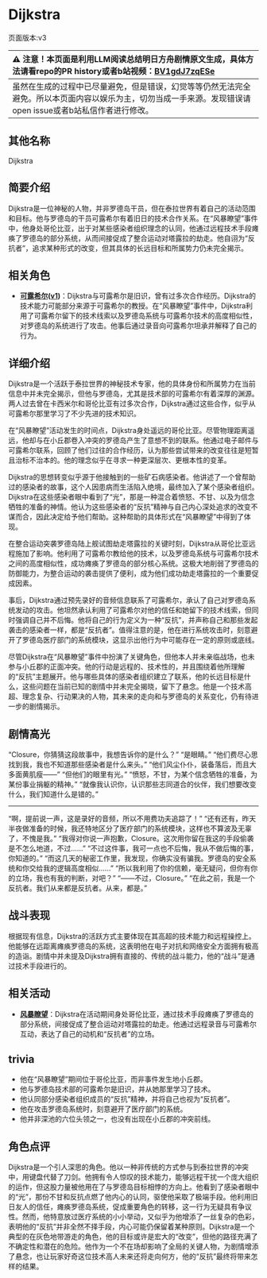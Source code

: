 # Dijkstra
页面版本:v3
 

| :warning: 注意！本页面是利用LLM阅读总结明日方舟剧情原文生成，具体方法请看repo的PR history或者b站视频：[BV1gdJ7zqESe](https://www.bilibili.com/video/BV1gdJ7zqESe/)         |
|:----------------------------|
| 虽然在生成的过程中已尽量避免，但是错误，幻觉等等仍然无法完全避免。所以本页面内容以娱乐为主，切勿当成一手来源。发现错误请open issue或者b站私信作者进行修改。|



## 其他名称
Dijkstra
## 简要介绍
Dijkstra是一位神秘的人物，并非罗德岛干员，但在泰拉世界有着自己的活动范围和目标。他与罗德岛的干员可露希尔有着旧日的技术合作关系。在“风暴瞭望”事件中，他身处哥伦比亚，出于对某些感染者组织理念的认同，他通过远程技术手段瘫痪了罗德岛的部分系统，从而间接促成了整合运动对塔露拉的劫走。他自诩为“反抗者”，追求某种形式的改变，但其具体的长远目标和所属势力仍未完全揭示。
## 相关角色
-   **[可露希尔](extended_char_ke_lu_xi_er.md)([v1](../chars/extended_char_ke_lu_xi_er.md))**：Dijkstra与可露希尔是旧识，曾有过多次合作经历。Dijkstra的技术能力可能部分来源于可露希尔的教授。在“风暴瞭望”事件中，Dijkstra利用了可露希尔留下的技术线索以及罗德岛系统与可露希尔技术的高度相似性，对罗德岛的系统进行了攻击。他事后通过录音向可露希尔坦承并解释了自己的行为。
## 详细介绍
Dijkstra是一个活跃于泰拉世界的神秘技术专家，他的具体身份和所属势力在当前信息中并未完全揭示，但他与罗德岛，尤其是技术部的可露希尔有着深厚的渊源。两人过去曾在卡西米尔和哥伦比亚有过多次合作，Dijkstra通过这些合作，似乎从可露希尔那里学习了不少先进的技术知识。

在“风暴瞭望”活动发生的时间点，Dijkstra身处遥远的哥伦比亚。尽管物理距离遥远，他却与在小丘郡卷入冲突的罗德岛产生了意想不到的联系。他通过电子邮件与可露希尔联系，回顾了他们过往的合作经历，认为那些尝试带来的改变往往是短暂且治标不治本的。他的理念似乎在寻求一种更深层次、更根本性的变革。

Dijkstra的思想转变似乎源于他接触到的一些矿石病感染者。他讲述了一个曾帮助过的感染者的故事，这个人因患病而生活陷入绝境，最终加入了某个感染者组织。Dijkstra在这些感染者眼中看到了“光”，那是一种混合着愤怒、不甘、以及为信念牺牲的准备的神情。他认为这些感染者的“反抗”精神与自己内心深处追求的改变不谋而合，因此决定给予他们帮助。这种帮助的具体形式在“风暴瞭望”中得到了体现。

在整合运动突袭罗德岛陆上舰试图劫走塔露拉的关键时刻，Dijkstra从哥伦比亚远程施加了影响。他利用了可露希尔教给他的技术，以及罗德岛系统与可露希尔技术之间的高度相似性，成功瘫痪了罗德岛的部分核心系统。这极大地削弱了罗德岛的防御能力，为整合运动的袭击提供了便利，成为他们成功劫走塔露拉的一个重要促成因素。

事后，Dijkstra通过预先录好的音频信息联系了可露希尔，承认了自己对罗德岛系统发动的攻击。他坦然承认利用了可露希尔对他的信任和她留下的技术线索，但同时强调自己并不后悔。他将自己的行为定义为一种“反抗”，并声称自己和那些发起袭击的感染者一样，都是“反抗者”。值得注意的是，他在进行系统攻击时，刻意避开了罗德岛医疗部门的系统模块，这显示出他行为中可能存在一定的原则或底线。

尽管Dijkstra在“风暴瞭望”事件中扮演了关键角色，但他本人并未亲临战场，也未参与小丘郡的正面冲突。他的行动是远程的、技术性的，并且围绕着他所理解的“反抗”主题展开。他与哪些具体的感染者组织建立了联系，他的长远目标是什么，这些问题在当前已知的剧情中并未完全揭晓，留下了悬念。他是一个技术高超、理念复杂、行动果决的人物，其未来的走向和与罗德岛的关系变化，仍有待进一步的剧情揭示。
## 剧情高光
“Closure，你猜猜这段故事中，我想告诉你的是什么？”
“是眼睛。”
“他们费尽心思找到我，我也不知道那些感染者是什么来头。”
“他们风尘仆仆，装备落后，而且大多面黄肌瘦——”
“但他们的眼里有光。”
“愤怒，不甘，为某个信念牺牲的准备，为某份事业捐躯的精神。”
“就像我认识你，认识那些志同道合的伙伴，我们想要改变什么，我们知道什么是错的。”
******
“啊，提前说一声，这是录好的音频，所以不用费功夫追踪了！”
“还有还有，昨天半夜做准备的时候，我还特地区分了医疗部门的系统模块，这样也不算波及无辜了，不愧是我。”
“我得对你说一声抱歉，Closure。这次用你留在我这的手段偷袭是不怎么地道，不过......”
“不过这件事，我可一点也不后悔，我从不做后悔的事，你知道的。”
“而这几天的秘密工作里，我发现，你确实没有骗我。罗德岛的安全系统和你交给我的逻辑高度相似......”
“所以我利用了你的信赖，毫无疑问，但你有你的立场，我也有我的判断，对吧？”
“——不过，Closure。”
“在此之前，我是一个反抗者。我们从来都是反抗者。从来，都是。”
## 战斗表现
根据现有信息，Dijkstra的活跃方式主要体现在其高超的技术能力和远程操控上。他能够在远距离瘫痪罗德岛的系统，这表明他在电子对抗和网络安全方面拥有极高的造诣。剧情中并未提及Dijkstra拥有直接的、传统的战斗能力，他的“战斗”是通过技术手段进行的。
## 相关活动
-   **[风暴瞭望](../stories/main_9.md)**：Dijkstra在活动期间身处哥伦比亚，通过技术手段瘫痪了罗德岛的部分系统，间接促成了整合运动对塔露拉的劫走。他通过远程录音与可露希尔互动，表达了自己的动机和“反抗者”的立场。
## trivia
*   他在“风暴瞭望”期间位于哥伦比亚，而非事件发生地小丘郡。
*   他与罗德岛技术部的可露希尔是旧识，并从她那里学习了技术。
*   他认同部分感染者组织成员的“反抗”精神，并将自己也视为“反抗者”。
*   他在攻击罗德岛系统时，刻意避开了医疗部门的系统。
*   他并非深池的六位头领之一，也没有出现在小丘郡的冲突前线。
## 角色点评
Dijkstra是一个引人深思的角色。他以一种非传统的方式参与到泰拉世界的冲突中，用键盘代替了刀剑。他拥有令人惊叹的技术能力，能够远程干扰一个庞大组织的运作，但这股力量被他用在了与罗德岛目标相悖的方向上。他看到了感染者眼中的“光”，那份不甘和反抗点燃了他内心的认同，驱使他采取了极端手段。他利用旧日友人的信任，瘫痪罗德岛系统，促成重要角色的转移，这一行为无疑具有争议性。然而，他特意放过医疗系统的小小举动，又似乎为他增添了一丝复杂的色彩，表明他的“反抗”并非全然不择手段，内心可能仍保留着某种原则。Dijkstra是一个典型的在灰色地带游走的角色，他的目标或许是宏大的“改变”，但他的路径充满了不确定性和潜在的危险。他作为一个不在场却影响了全局的关键人物，为剧情增添了悬念，也让玩家好奇这位技术高人未来还将走向何方，他的“反抗”最终将带来怎样的结果。